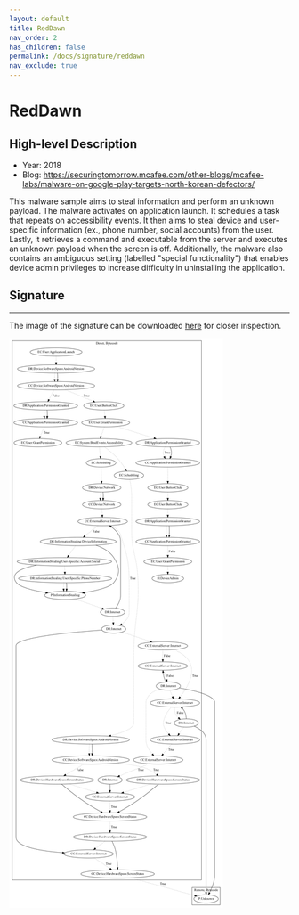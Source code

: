 ```yaml
---
layout: default
title: RedDawn
nav_order: 2
has_children: false
permalink: /docs/signature/reddawn
nav_exclude: true
---
```


# RedDawn

## High-level Description

* Year: 2018
* Blog: https://securingtomorrow.mcafee.com/other-blogs/mcafee-labs/malware-on-google-play-targets-north-korean-defectors/

This malware sample aims to steal information and perform an unknown payload. The malware activates on application launch. It schedules a task that repeats on accessibility events. It then aims to steal device and user-specific information (ex., phone number, social accounts) from the user. Lastly, it retrieves a command and executable from the server and executes an unknown payload when the screen is off. Additionally, the malware also contains an ambiguous setting (labelled "special functionality") that enables device admin privileges to increase difficulty in uninstalling the application.

## Signature
---

The image of the signature can be downloaded [here](../../img/signatures/RedDawn.png) for closer inspection.

![](../../img/signatures/RedDawn.png)